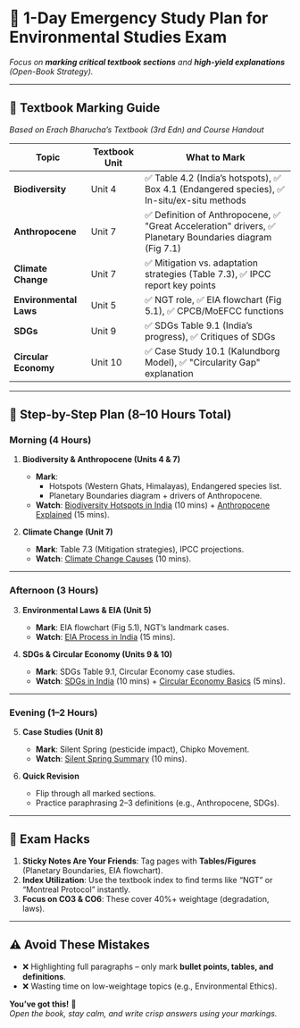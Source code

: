 # 🌿 1-Day Emergency Study Plan for Environmental Studies Exam

_Focus on **marking critical textbook sections** and **high-yield explanations** (Open-Book Strategy)._

---

## 📖 **Textbook Marking Guide**

_Based on Erach Bharucha’s Textbook (3rd Edn) and Course Handout_

| **Topic**              | **Textbook Unit** | **What to Mark**                                                                                          |
| ---------------------- | ----------------- | --------------------------------------------------------------------------------------------------------- |
| **Biodiversity**       | Unit 4            | ✅ Table 4.2 (India’s hotspots), ✅ Box 4.1 (Endangered species), ✅ In-situ/ex-situ methods              |
| **Anthropocene**       | Unit 7            | ✅ Definition of Anthropocene, ✅ "Great Acceleration" drivers, ✅ Planetary Boundaries diagram (Fig 7.1) |
| **Climate Change**     | Unit 7            | ✅ Mitigation vs. adaptation strategies (Table 7.3), ✅ IPCC report key points                            |
| **Environmental Laws** | Unit 5            | ✅ NGT role, ✅ EIA flowchart (Fig 5.1), ✅ CPCB/MoEFCC functions                                         |
| **SDGs**               | Unit 9            | ✅ SDGs Table 9.1 (India’s progress), ✅ Critiques of SDGs                                                |
| **Circular Economy**   | Unit 10           | ✅ Case Study 10.1 (Kalundborg Model), ✅ "Circularity Gap" explanation                                   |

---

## 📌 **Step-by-Step Plan** (8–10 Hours Total)

### **Morning (4 Hours)**

1. **Biodiversity & Anthropocene (Units 4 & 7)**

   - **Mark**:
     - Hotspots (Western Ghats, Himalayas), Endangered species list.
     - Planetary Boundaries diagram + drivers of Anthropocene.
   - **Watch**: [Biodiversity Hotspots in India](https://youtu.be/UrqRc5pWVXc) (10 mins) + [Anthropocene Explained](https://youtu.be/5KCp8y_7Vw8) (15 mins).

2. **Climate Change (Unit 7)**
   - **Mark**: Table 7.3 (Mitigation strategies), IPCC projections.
   - **Watch**: [Climate Change Causes](https://youtu.be/ifrHogDujXw) (10 mins).

---

### **Afternoon (3 Hours)**

3. **Environmental Laws & EIA (Unit 5)**

   - **Mark**: EIA flowchart (Fig 5.1), NGT’s landmark cases.
   - **Watch**: [EIA Process in India](https://youtu.be/Y5k0R5d3R1s) (15 mins).

4. **SDGs & Circular Economy (Units 9 & 10)**
   - **Mark**: SDGs Table 9.1, Circular Economy case studies.
   - **Watch**: [SDGs in India](https://youtu.be/0XTBYMfZyrM) (10 mins) + [Circular Economy Basics](https://youtu.be/X6HDcubgxRk) (5 mins).

---

### **Evening (1–2 Hours)**

5. **Case Studies (Unit 8)**

   - **Mark**: Silent Spring (pesticide impact), Chipko Movement.
   - **Watch**: [Silent Spring Summary](https://youtu.be/Ipbc-6IvMQI) (10 mins).

6. **Quick Revision**
   - Flip through all marked sections.
   - Practice paraphrasing 2–3 definitions (e.g., Anthropocene, SDGs).

---

## 🚨 **Exam Hacks**

1. **Sticky Notes Are Your Friends**: Tag pages with **Tables/Figures** (Planetary Boundaries, EIA flowchart).
2. **Index Utilization**: Use the textbook index to find terms like “NGT” or “Montreal Protocol” instantly.
3. **Focus on CO3 & CO6**: These cover 40%+ weightage (degradation, laws).

---

## ⚠️ **Avoid These Mistakes**

- ❌ Highlighting full paragraphs – only mark **bullet points, tables, and definitions**.
- ❌ Wasting time on low-weightage topics (e.g., Environmental Ethics).

**You’ve got this!** 🌟  
_Open the book, stay calm, and write crisp answers using your markings._
